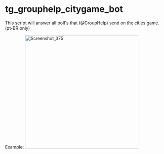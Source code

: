 # tg_grouphelp_citygame_bot
This script will answer all poll´s that (@GroupHelp) send on the cities game. (pt-BR only)

Example:
<img width="367" alt="Screenshot_375" src="https://user-images.githubusercontent.com/126073423/223735408-ed5b87ec-08b4-4d16-be7f-c762482dbbcd.png">
